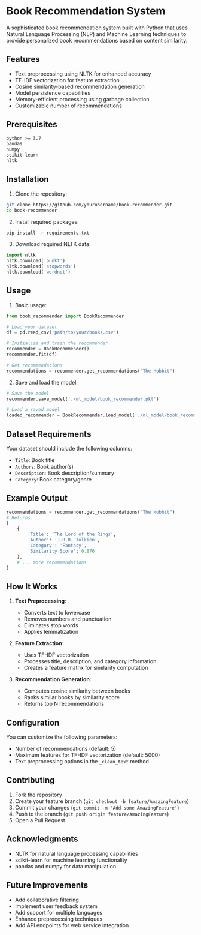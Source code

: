 # Book Recommendation System

A sophisticated book recommendation system built with Python that uses Natural Language Processing (NLP) and Machine Learning techniques to provide personalized book recommendations based on content similarity.

## Features

- Text preprocessing using NLTK for enhanced accuracy
- TF-IDF vectorization for feature extraction
- Cosine similarity-based recommendation generation
- Model persistence capabilities
- Memory-efficient processing using garbage collection
- Customizable number of recommendations

## Prerequisites

```bash
python >= 3.7
pandas
numpy
scikit-learn
nltk
```

## Installation

1. Clone the repository:
```bash
git clone https://github.com/yourusername/book-recommender.git
cd book-recommender
```

2. Install required packages:
```bash
pip install -r requirements.txt
```

3. Download required NLTK data:
```python
import nltk
nltk.download('punkt')
nltk.download('stopwords')
nltk.download('wordnet')
```

## Usage

1. Basic usage:

```python
from book_recommender import BookRecommender

# Load your dataset
df = pd.read_csv('path/to/your/books.csv')

# Initialize and train the recommender
recommender = BookRecommender()
recommender.fit(df)

# Get recommendations
recommendations = recommender.get_recommendations("The Hobbit")
```

2. Save and load the model:

```python
# Save the model
recommender.save_model('./ml_model/book_recommender.pkl')

# Load a saved model
loaded_recommender = BookRecommender.load_model('./ml_model/book_recommender.pkl')
```

## Dataset Requirements

Your dataset should include the following columns:
- `Title`: Book title
- `Authors`: Book author(s)
- `Description`: Book description/summary
- `Category`: Book category/genre

## Example Output

```python
recommendations = recommender.get_recommendations("The Hobbit")
# Returns:
[
    {
        'Title': 'The Lord of the Rings',
        'Author': 'J.R.R. Tolkien',
        'Category': 'Fantasy',
        'Similarity Score': 0.876
    },
    # ... more recommendations
]
```

## How It Works

1. **Text Preprocessing**:
   - Converts text to lowercase
   - Removes numbers and punctuation
   - Eliminates stop words
   - Applies lemmatization

2. **Feature Extraction**:
   - Uses TF-IDF vectorization
   - Processes title, description, and category information
   - Creates a feature matrix for similarity computation

3. **Recommendation Generation**:
   - Computes cosine similarity between books
   - Ranks similar books by similarity score
   - Returns top N recommendations

## Configuration

You can customize the following parameters:
- Number of recommendations (default: 5)
- Maximum features for TF-IDF vectorization (default: 5000)
- Text preprocessing options in the `_clean_text` method

## Contributing

1. Fork the repository
2. Create your feature branch (`git checkout -b feature/AmazingFeature`)
3. Commit your changes (`git commit -m 'Add some AmazingFeature'`)
4. Push to the branch (`git push origin feature/AmazingFeature`)
5. Open a Pull Request

## Acknowledgments

- NLTK for natural language processing capabilities
- scikit-learn for machine learning functionality
- pandas and numpy for data manipulation

## Future Improvements

- Add collaborative filtering
- Implement user feedback system
- Add support for multiple languages
- Enhance preprocessing techniques
- Add API endpoints for web service integration
